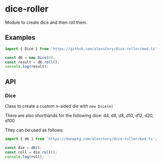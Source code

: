 # dice-roller

Module to create dice and then roll them.

## Examples

```ts
import { Dice } from 'https://github.com/alexstory/dice-roller/mod.ts';

const d6 = new Dice(6);
const result = d6.roll();
console.log(result);

```

## API

### Dice

Class to create a custom n-sided die with `new Dice(n)`

There are also shorthands for the following dice: d4, d6, d8, d10, d12, d20, d100

They can be used as follows:
```ts
import { d6 } from 'https://denopkg.com/alexstory/dice-roller/mod.ts';

const die = d6();
const roll = die.roll();
console.log(roll);
```

